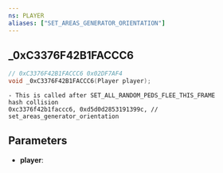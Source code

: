```yaml
---
ns: PLAYER
aliases: ["SET_AREAS_GENERATOR_ORIENTATION"]
---
```

## _0xC3376F42B1FACCC6

```c
// 0xC3376F42B1FACCC6 0x02DF7AF4
void _0xC3376F42B1FACCC6(Player player);
```

```
- This is called after SET_ALL_RANDOM_PEDS_FLEE_THIS_FRAME  
hash collision  
0xc3376f42b1faccc6, 0xd5d0d2853191399c, // set_areas_generator_orientation  
```

## Parameters
* **player**: 

